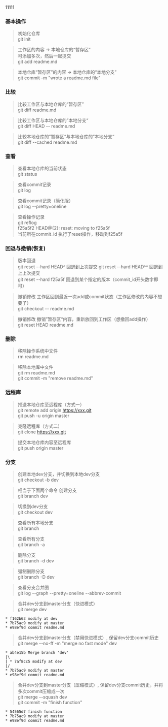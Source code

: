 11111
### 基本操作
> 初始化仓库  
git init  

> 工作区的内容 -> 本地仓库的“暂存区”  
> 可添加多次，然后一起提交  
git add readme.md  

> 本地仓库“暂存区”的内容 -> 本地仓库的“本地分支”   
git commit -m "wrote a readme.md file"

### 比较
> 比较工作区与本地仓库的“暂存区”  
git diff readme.md

> 比较工作区与本地仓库的”本地分支“   
git diff HEAD -- readme.md

> 比较本地仓库的”暂存区“与本地仓库的”本地分支“  
git diff --cached readme.md

### 查看
> 查看本地仓库的当前状态  
git status

> 查看commit记录  
git log

> 查看commit记录（简化版）  
git log --pretty=oneline  

> 查看操作记录  
git reflog  
    f25a5f2              HEAD@{2}: reset: moving to f25a5f   
当前所在commit_id         执行了reset操作，移动到f25a5f

### 回退与撤销(恢复)
> 版本回退  
git reset --hard HEAD^   回退到上次提交 
git reset --hard HEAD^^  回退到上上次提交  
git reset --hard f25a5f  回退到某个指定的版本（commit_id开头数字即可） 

> 撤销修改 工作区回到最近一次add或commit状态（工作区修改的内容不想要了）  
git checkout -- readme.md 

> 撤销修改 撤销”暂存区“内容，重新放回到工作区（想撤回add操作）  
git reset HEAD readme.md

### 删除
> 移除操作系统中文件  
rm readme.md     

> 移除本地库中文件   
git rm readme.md   
git commit -m "remove readme.md"

### 远程库
> 推送本地仓库至远程库（方式一）  
git remote add origin https://xxx.git   
git push -u origin master

> 克隆远程库（方式二）   
git clone https://xxx.git

> 提交本地仓库内容至远程库  
git push origin master

### 分支
> 创建本地dev分支，并切换到本地dev分支   
git checkout -b dev   

> 相当于下面两个命令
> 创建分支   
git branch dev   

> 切换到dev分支     
git checkout dev

> 查看所有本地分支  
git branch

> 查看所有分支  
git branch -a

> 删除分支   
git branch -d dev

> 强制删除分支   
git branch -D dev  

> 查看分支合并图   
git log --graph --pretty=oneline --abbrev-commit

> 合并dev分支到master分支（快进模式）    
git merge dev  
``` 
* f162b63 modify at dev   
* 7b75ac9 modify at master      
* e98ef9d commit readme.md    
```

> 合并dev分支到master分支（禁用快进模式）, 保留dev分支commit历史   
git merge --no-ff -m "merge no fast mode" dev
```
* ab4e15b Merge branch 'dev'
|\  
| * 7af8cc5 modify at dev
|/      
* 7b75ac9 modify at master      
* e98ef9d commit readme.md 
```

> 合并dev分支到master分支（压缩模式）, 保留dev分支commit历史，并将多次commit压缩成一次  
git merge --squash dev   
git commit -m "finish function"
```
* 54565d7 finish function
* 7b75ac9 modify at master      
* e98ef9d commit readme.md 
```













